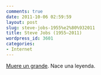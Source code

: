 ```yaml
---
comments: true
date: 2011-10-06 02:59:59
layout: post
slug: steve-jobs-1955%e2%80%932011
title: Steve Jobs (1955–2011)
wordpress_id: 3601
categories:
- Internet
---
```


[Muere un grande](http://www.apple.com/stevejobs/). Nace una leyenda.
